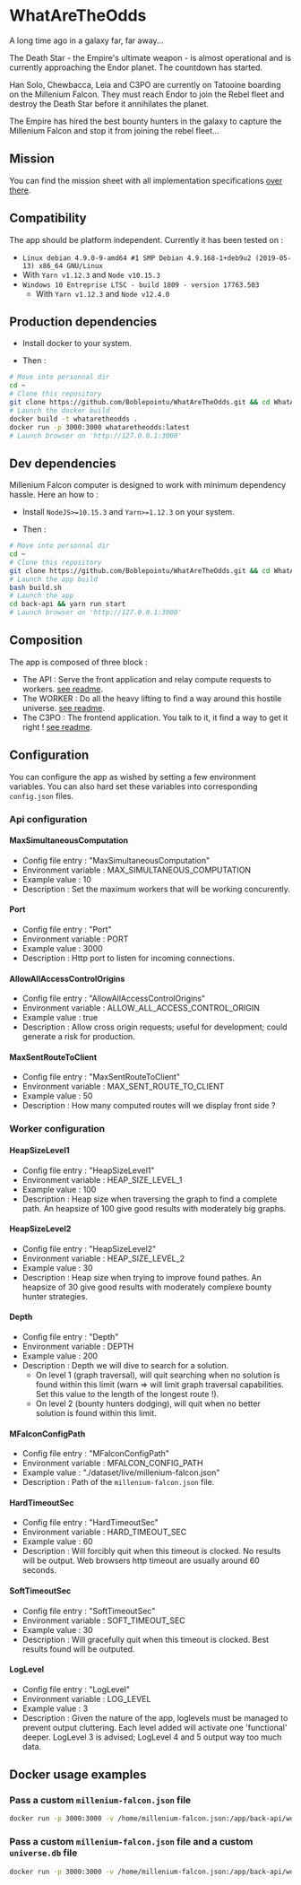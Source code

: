 # WhatAreTheOdds
A long time ago in a galaxy far, far away...

The Death Star - the Empire's ultimate weapon - is almost operational and is currently approaching the Endor planet. The countdown has started.

Han Solo, Chewbacca, Leia and C3PO are currently on Tatooine boarding on the Millenium Falcon. They must reach Endor to join the Rebel fleet and destroy the Death Star before it annihilates the planet.

The Empire has hired the best bounty hunters in the galaxy to capture the Millenium Falcon and stop it from joining the rebel fleet...


## Mission

You can find the mission sheet with all implementation specifications [over there](./MISSION.md).

## Compatibility

The app should be platform independent. Currently it has been tested on :
-  `Linux debian 4.9.0-9-amd64 #1 SMP Debian 4.9.168-1+deb9u2 (2019-05-13) x86_64 GNU/Linux`
  - With `Yarn v1.12.3` and `Node v10.15.3`
- `Windows 10 Entreprise LTSC - build 1809 - version 17763.503`
  - With `Yarn v1.12.3` and `Node v12.4.0`

  
## Production dependencies

- Install docker to your system.

- Then :
```bash
# Move into personnal dir
cd ~
# Clone this repository
git clone https://github.com/Boblepointu/WhatAreTheOdds.git && cd WhatAreTheOdds
# Launch the docker build
docker build -t whataretheodds .
docker run -p 3000:3000 whataretheodds:latest
# Launch browser on 'http://127.0.0.1:3000'
```

## Dev dependencies

Millenium Falcon computer is designed to work with minimum dependency hassle. Here an how to :
- Install `NodeJS>=10.15.3` and `Yarn>=1.12.3` on your system.

- Then :
```bash
# Move into personnal dir
cd ~
# Clone this repository
git clone https://github.com/Boblepointu/WhatAreTheOdds.git && cd WhatAreTheOdds
# Launch the app build
bash build.sh
# Launch the app
cd back-api && yarn run start
# Launch browser on 'http://127.0.0.1:3000'
```

## Composition

The app is composed of three block :

- The API : Serve the front application and relay compute requests to workers. [see readme](./back-api/README.md).
- The WORKER : Do all the heavy lifting to find a way around this hostile universe. [see readme](./back-worker/README.md).
- The C3PO : The frontend application. You talk to it, it find a way to get it right ! [see readme](./front/README.md).

## Configuration

You can configure the app as wished by setting a few environment variables.
You can also hard set these variables into corresponding `config.json` files.

### Api configuration

#### MaxSimultaneousComputation 
  - Config file entry : "MaxSimultaneousComputation"
  - Environment variable : MAX_SIMULTANEOUS_COMPUTATION
  - Example value : 10
  - Description : Set the maximum workers that will be working concurently.

#### Port
  - Config file entry : "Port"
  - Environment variable : PORT
  - Example value : 3000
  - Description : Http port to listen for incoming connections.

#### AllowAllAccessControlOrigins
  - Config file entry : "AllowAllAccessControlOrigins"
  - Environment variable : ALLOW_ALL_ACCESS_CONTROL_ORIGIN
  - Example value : true
  - Description : Allow cross origin requests; useful for development; could generate a risk for production.

#### MaxSentRouteToClient
  - Config file entry : "MaxSentRouteToClient"
  - Environment variable : MAX_SENT_ROUTE_TO_CLIENT
  - Example value : 50
  - Description : How many computed routes will we display front side ?

### Worker configuration

#### HeapSizeLevel1 
  - Config file entry : "HeapSizeLevel1"
  - Environment variable : HEAP_SIZE_LEVEL_1
  - Example value : 100
  - Description : Heap size when traversing the graph to find a complete path. An heapsize of 100 give good results with moderately big graphs.

#### HeapSizeLevel2
  - Config file entry : "HeapSizeLevel2"
  - Environment variable : HEAP_SIZE_LEVEL_2
  - Example value : 30
  - Description : Heap size when trying to improve found pathes. An heapsize of 30 give good results with moderately complexe bounty hunter strategies.

#### Depth
  - Config file entry : "Depth"
  - Environment variable : DEPTH
  - Example value : 200
  - Description : Depth we will dive to search for a solution. 
      - On level 1 (graph traversal), will quit searching when no solution is found within this limit (warn => will limit graph traversal capabilities. Set this value to the length of the longest route !).
      - On level 2 (bounty hunters dodging), will quit when no better solution is found within this limit.

#### MFalconConfigPath
  - Config file entry : "MFalconConfigPath"
  - Environment variable : MFALCON_CONFIG_PATH
  - Example value : "./dataset/live/millenium-falcon.json"
  - Description : Path of the `millenium-falcon.json` file.

#### HardTimeoutSec
  - Config file entry : "HardTimeoutSec"
  - Environment variable : HARD_TIMEOUT_SEC
  - Example value : 60
  - Description : Will forcibly quit when this timeout is clocked. No results will be output. Web browsers http timeout are usually around 60 seconds.

#### SoftTimeoutSec
  - Config file entry : "SoftTimeoutSec"
  - Environment variable : SOFT_TIMEOUT_SEC
  - Example value : 30
  - Description : Will gracefully quit when this timeout is clocked. Best results found will be outputed.

#### LogLevel
  - Config file entry : "LogLevel"
  - Environment variable : LOG_LEVEL
  - Example value : 3
  - Description : Given the nature of the app, loglevels must be managed to prevent output cluttering. Each level added will activate one 'functional' deeper. LogLevel 3 is advised; LogLevel 4 and 5 output way too much data.

  
  
## Docker usage examples

### Pass a custom `millenium-falcon.json` file

```bash
docker run -p 3000:3000 -v /home/millenium-falcon.json:/app/back-api/worker/dataset/live/millenium-falcon.json whataretheodds:latest
```

### Pass a custom `millenium-falcon.json` file and a custom `universe.db` file

```bash
docker run -p 3000:3000 -v /home/millenium-falcon.json:/app/back-api/worker/dataset/live/millenium-falcon.json -v /home/universe.db:/app/back-api/worker/dataset/live/universe.db whataretheodds:latest
```